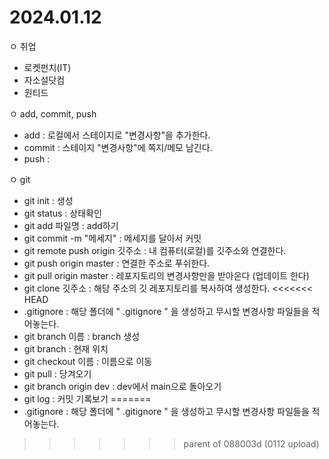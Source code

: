 # 2024.01.12

ㅇ 취업
  - 로켓펀치(IT)
  - 자소설닷컴
  - 원티드

ㅇ add, commit, push
  - add : 로컬에서 스테이지로 "변경사항"을 추가한다.
  - commit : 스테이지 "변경사항"에 쪽지/메모 남긴다.
  - push : 

ㅇ git
  - git init : 생성
  - git status : 상태확인
  - git add 파일명 : add하기
  - git commit -m "메세지" : 메세지를 달아서 커밋
  - git remote push origin 깃주소 : 내 컴퓨터(로컬)를 깃주소와 연결한다.
  - git push origin master : 연결한 주소로 푸쉬한다.
  - git pull origin master : 레포지토리의 변경사항만을 받아온다 (업데이트 한다)
  - git clone 깃주소 : 해당 주소의 깃 레포지토리를 복사하여 생성한다.
<<<<<<< HEAD
  - .gitignore : 해당 폴더에 " .gitignore " 을 생성하고 무시할 변경사항 파일들을 적어놓는다.
  - git branch 이름 : branch 생성
  - git branch : 현재 위치
  - git checkout 이름 : 이름으로 이동
  - git pull : 당겨오기
  - git branch origin dev : dev에서 main으로 돌아오기
  - git log : 커밋 기록보기
=======
  - .gitignore : 해당 폴더에 " .gitignore " 을 생성하고 무시할 변경사항 파일들을 적어놓는다.
>>>>>>> parent of 088003d (0112 upload)
